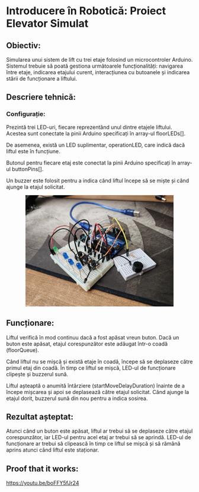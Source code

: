 # Introducere în Robotică: Proiect Elevator Simulat
## Obiectiv:
Simularea unui sistem de lift cu trei etaje folosind un microcontroler Arduino. Sistemul trebuie să poată gestiona următoarele funcționalități: navigarea între etaje, indicarea etajului curent, interacțiunea cu butoanele și indicarea stării de funcționare a liftului.

## Descriere tehnică:
### Configurație:

Prezintă trei LED-uri, fiecare reprezentând unul dintre etajele liftului. Acestea sunt conectate la pinii Arduino specificați în array-ul floorLEDs[].

De asemenea, există un LED suplimentar, operationLED, care indică dacă liftul este în funcțiune.

Butonul pentru fiecare etaj este conectat la pinii Arduino specificați în array-ul buttonPins[].

Un buzzer este folosit pentru a indica când liftul începe să se miște și când ajunge la etajul solicitat.

<p align="center">
  <img src="../../media/Project2.jpg" alt="Centered Image" width="400"/>
</p>

## Funcționare:
Liftul verifică în mod continuu dacă a fost apăsat vreun buton. Dacă un buton este apăsat, etajul corespunzător este adăugat într-o coadă (floorQueue).

Când liftul nu se mișcă și există etaje în coadă, începe să se deplaseze către primul etaj din coadă. În timp ce liftul se mișcă, LED-ul de funcționare clipește și buzzerul sună.

Liftul așteaptă o anumită întârziere (startMoveDelayDuration) înainte de a începe mișcarea și apoi se deplasează către etajul solicitat. Când ajunge la etajul dorit, buzzerul sună din nou pentru a indica sosirea.

## Rezultat așteptat:

Atunci când un buton este apăsat, liftul ar trebui să se deplaseze către etajul corespunzător, iar LED-ul pentru acel etaj ar trebui să se aprindă. LED-ul de funcționare ar trebui să clipească în timp ce liftul se mișcă și să rămână aprins atunci când liftul este staționar.

## Proof that it works:

https://youtu.be/boFFY5fJr24
